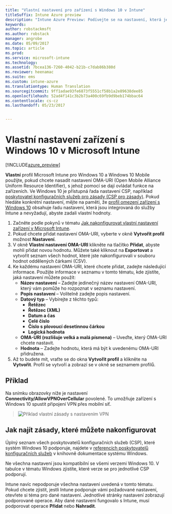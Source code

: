 ```yaml
---
title: "Vlastní nastavení pro zařízení s Windows 10 v Intune"
titleSuffix: Intune Azure preview
description: "Intune Azure Preview: Podívejte se na nastavení, která je možné použít ve vlastním profilu Windows 10."
keywords: 
author: robstackmsft
ms.author: robstack
manager: angrobe
ms.date: 05/09/2017
ms.topic: article
ms.prod: 
ms.service: microsoft-intune
ms.technology: 
ms.assetid: 7bcea136-7260-4042-b21b-c7dab86b380d
ms.reviewer: heenamac
ms.suite: ems
ms.custom: intune-azure
ms.translationtype: Human Translation
ms.sourcegitcommit: 9ff1adae93fe6873f5551cf58b1a2e89638dee85
ms.openlocfilehash: 52ad4f141c3b2b73a400c69fb9d9beb174bbac64
ms.contentlocale: cs-cz
ms.lasthandoff: 05/23/2017


---
```


# <a name="custom-device-settings-for-windows-10-devices-in-microsoft-intune"></a>Vlastní nastavení zařízení s Windows 10 v Microsoft Intune

[!INCLUDE[azure_preview](./includes/azure_preview.md)]

 **Vlastní** profil Microsoft Intune pro Windows 10 a Windows 10 Mobile použijte, pokud chcete nasadit nastavení OMA-URI (Open Mobile Alliance Uniform Resource Identifier), s jehož pomocí se dají ovládat funkce na zařízeních. Ve Windows 10 je přístupná řada nastavení CSP, například [poskytovatel konfiguračních služeb pro zásady (CSP pro zásady)](https://technet.microsoft.com/itpro/windows/manage/how-it-pros-can-use-configuration-service-providers).
Pokud hledáte konkrétní nastavení, mějte na paměti, že [profil omezení zařízení s Windows 10](device-restrictions-windows-10.md) obsahuje řadu nastavení, která jsou integrovaná do služby Intune a nevyžadují, abyste zadali vlastní hodnoty.

1. Začněte podle pokynů v tématu [Jak nakonfigurovat vlastní nastavení zařízení v Microsoft Intune](custom-settings-configure.md).
2. Pokud chcete přidat nastavení OMA-URI, vyberte v okně **Vytvořit profil** možnost **Nastavení**.
3. V okně **Vlastní nastavení OMA-URI** klikněte na tlačítko **Přidat**, abyste mohli přidat novou hodnotu. Můžete také kliknout na **Exportovat** a vytvořit seznam všech hodnot, které jste nakonfigurovali v souboru hodnot oddělených čárkami (CSV).
4. Ke každému nastavení OMA-URI, které chcete přidat, zadejte následující informace. Použijte informace v seznamu v tomto tématu, kde zjistíte, jaká nastavení můžete použít:
    - **Název nastavení** – Zadejte jedinečný název nastavení OMA-URI, který vám pomůže ho rozpoznat v seznamu nastavení.
    - **Popis nastavení** – Volitelně zadejte popis nastavení.
    - **Datový typ** – Vybírejte z těchto typů:
        - **Řetězec**
        - **Řetězec (XML)**
        - **Datum a čas**
        - **Celé číslo**
        - **Číslo s plovoucí desetinnou čárkou**
        - **Logická hodnota**
    - **OMA-URI (rozlišuje velká a malá písmena)** – Uveďte, který OMA-URI chcete nastavit.
    - **Hodnota** – Zadejte hodnotu, která má být k uvedenému OMA-URI přidružena.
5. Až to budete mít, vraťte se do okna **Vytvořit profil** a klikněte na **Vytvořit**.
Profil se vytvoří a zobrazí se v okně se seznamem profilů.

## <a name="example"></a>Příklad
Na snímku obrazovky níže je nastavení **Connectivity/AllowVPNOverCellular** povolené. To umožňuje zařízení s Windows 10 spustit připojení VPN přes mobilní síť.

> ![Příklad vlastní zásady s nastavením VPN](./media/custom-policy-example.png)


## <a name="how-to-find-the-policies-you-can-configure"></a>Jak najít zásady, které můžete nakonfigurovat

Úplný seznam všech poskytovatelů konfiguračních služeb (CSP), které systém Windows 10 podporuje, najdete v [referencích poskytovatelů konfiguračních služeb](https://msdn.microsoft.com/windows/hardware/commercialize/customize/mdm/configuration-service-provider-reference) v knihovně dokumentace systému Windows.

Ne všechna nastavení jsou kompatibilní se všemi verzemi Windows 10. V tabulce v tématu Windows zjistíte, které verze se pro jednotlivé CSP podporují.

Intune navíc nepodporuje všechna nastavení uvedená v tomto tématu. Pokud chcete zjistit, jestli Intune podporuje vámi požadované nastavení, otevřete si téma pro dané nastavení. Jednotlivé stránky nastavení zobrazují podporované operace. Aby dané nastavení fungovalo s Intune, musí podporovat operace **Přidat** nebo **Nahradit**.



